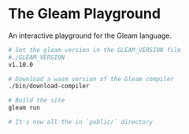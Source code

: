 # The Gleam Playground

An interactive playground for the Gleam language.

```sh
# Set the gleam version in the GLEAM_VERSION file
#./GLEAM_VERSION
v1.10.0

# Download a wasm version of the Gleam compiler
./bin/download-compiler

# Build the site
gleam run

# It's now all the in `public/` directory
```
